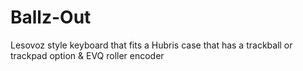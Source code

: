 # Ballz-Out
Lesovoz style keyboard that fits a Hubris case that has a trackball or trackpad option &amp; EVQ roller encoder
